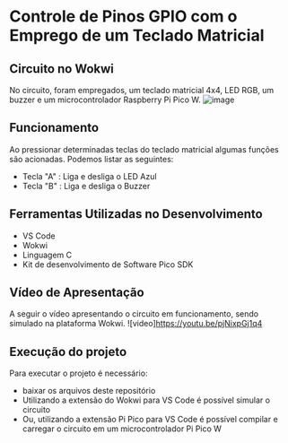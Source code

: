 # Controle de Pinos GPIO com o Emprego de um Teclado Matricial

## Circuito no Wokwi

No circuito, foram empregados, um teclado matricial 4x4, LED RGB, um buzzer e um microcontrolador Raspberry Pi Pico W.
![image](https://github.com/user-attachments/assets/a94ed424-d0b3-41eb-88fd-ca4adbceb6d4)

## Funcionamento

Ao pressionar determinadas teclas do teclado matricial algumas funções são acionadas. Podemos listar as seguintes:

- Tecla "A" : Liga e desliga o LED Azul
- Tecla "B" : Liga e desliga o Buzzer

## Ferramentas Utilizadas no Desenvolvimento

- VS Code
- Wokwi
- Linguagem C
- Kit de desenvolvimento de Software Pico SDK

## Vídeo de Apresentação

A seguir o vídeo apresentando o circuito em funcionamento, sendo simulado na plataforma Wokwi.
![video]https://youtu.be/pjNixpGj1q4

## Execução do projeto

Para executar o projeto é necessário: 
- baixar os arquivos deste repositório
- Utilizando a extensão do Wokwi para VS Code é possível simular o circuito
- Ou, utilizando a extensão Pi Pico para VS Code é possível compilar e carregar o circuito em um microcontrolador Pi Pico W
